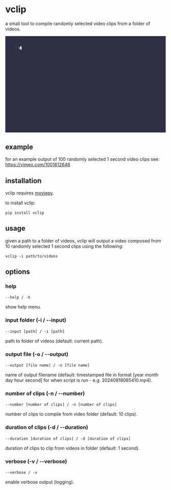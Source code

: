 # vclip

a small tool to compile randomly selected video clips from a folder of videos.

![](vclip.gif)

## example

for an example output of 100 randomly selected 1 second video clips see: https://vimeo.com/1001612646

## installation

vclip requires [moviepy](https://pypi.org/project/moviepy/).

to install vclip:

    pip install vclip

## usage

given a path to a folder of videos, vclip will output a video composed from 10 randomly selected 1 second clips using the following:

    vclip -i path/to/videos

## options

### help

    --help / -h

show help menu.

### input folder (-i / --input)

    --input [path] / -i [path]

path to folder of videos (default: current path).

### output file (-o / --output)

    --output [file name] / -o [file name]

name of output filename (default: timestamped file in format [year month day hour second] for when script is run - e.g. 20240818085410.mp4).

### number of clips (-n / --number)

    --number [number of clips] / -n [number of clips]

number of clips to compile from video folder (default: 10 clips).

### duration of clips (-d / --duration)

    --duration [duration of clips] / -d [duration of clips]

duration of clips to clip from videos in folder (default: 1 second).

### verbose (-v / --verbose)

    --verbose / -v

enable verbose output (logging).